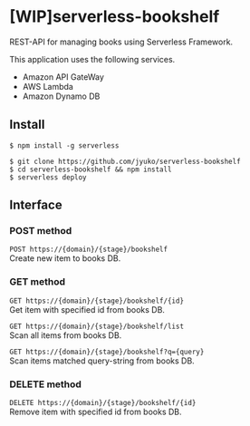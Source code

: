 # [WIP]serverless-bookshelf
REST-API for managing books using Serverless Framework.

This application uses the following services.

* Amazon API GateWay
* AWS Lambda
* Amazon Dynamo DB

## Install
```
$ npm install -g serverless
```

```
$ git clone https://github.com/jyuko/serverless-bookshelf
$ cd serverless-bookshelf && npm install
$ serverless deploy
```

## Interface

### POST method
`POST https://{domain}/{stage}/bookshelf`  
Create new item to books DB.

### GET method
`GET https://{domain}/{stage}/bookshelf/{id}`  
Get item with specified id from books DB.

`GET https://{domain}/{stage}/bookshelf/list`  
Scan all items from books DB.

`GET https://{domain}/{stage}/bookshelf?q={query}`  
Scan items matched query-string from books DB.  

### DELETE method
`DELETE https://{domain}/{stage}/bookshelf/{id}`  
Remove item with specified id from books DB.
